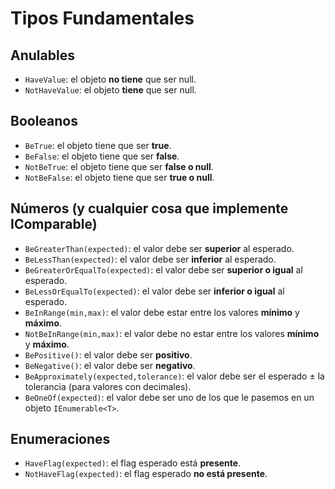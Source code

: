 # Tipos Fundamentales

## Anulables

- `HaveValue`: el objeto **no tiene** que ser null.
- `NotHaveValue`: el objeto **tiene** que ser null.

## Booleanos

- `BeTrue`: el objeto tiene que ser **true**.
- `BeFalse`: el objeto tiene que ser **false**.
- `NotBeTrue`: el objeto tiene que ser **false o null**.
- `NotBeFalse`: el objeto tiene que ser **true o null**.

## Números (y cualquier cosa que implemente IComparable)

- `BeGreaterThan(expected)`: el valor debe ser **superior** al esperado.
- `BeLessThan(expected)`: el valor debe ser **inferior** al esperado.
- `BeGreaterOrEqualTo(expected)`: el valor debe ser **superior o igual** al esperado.
- `BeLessOrEqualTo(expected)`: el valor debe ser **inferior o igual** al esperado.
- `BeInRange(min,max)`: el valor debe estar entre los valores **mínimo** y **máximo**.
- `NotBeInRange(min,max)`: el valor debe no estar entre los valores **mínimo** y **máximo**.
- `BePositive()`: el valor debe ser **positivo**.
- `BeNegative()`: el valor debe ser **negativo**.
- `BeApproximately(expected,tolerance)`: el valor debe ser el esperado ± la tolerancia (para valores con decimales).
- `BeOneOf(expected)`: el valor debe ser uno de los que le pasemos en un objeto `IEnumerable<T>`.

## Enumeraciones

- `HaveFlag(expected)`: el flag esperado está **presente**.
- `NotHaveFlag(expected)`: el flag esperado **no está presente**.